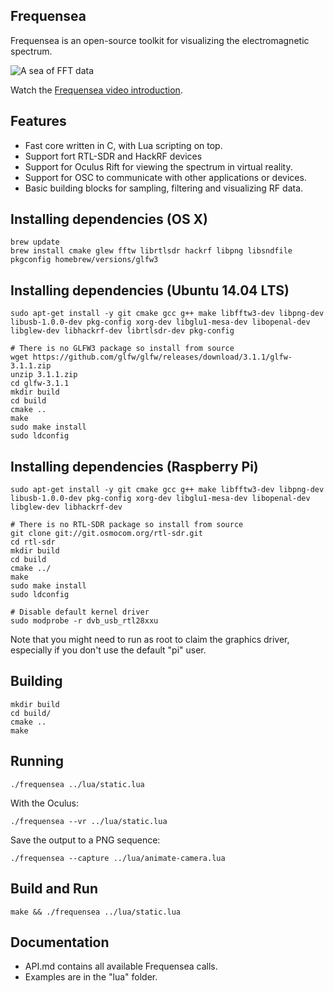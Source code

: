 ## Frequensea

Frequensea is an open-source toolkit for visualizing the electromagnetic spectrum.

![A sea of FFT data](https://raw.github.com/fdb/frequensea/master/screenshots/fft-sea.png)

Watch the [Frequensea video introduction](https://youtu.be/u6H1DatxLAc).

## Features
- Fast core written in C, with Lua scripting on top.
- Support fort RTL-SDR and HackRF devices
- Support for Oculus Rift for viewing the spectrum in virtual reality.
- Support for OSC to communicate with other applications or devices.
- Basic building blocks for sampling, filtering and visualizing RF data.

## Installing dependencies (OS X)

    brew update
    brew install cmake glew fftw librtlsdr hackrf libpng libsndfile pkgconfig homebrew/versions/glfw3

## Installing dependencies (Ubuntu 14.04 LTS)

    sudo apt-get install -y git cmake gcc g++ make libfftw3-dev libpng-dev libusb-1.0.0-dev pkg-config xorg-dev libglu1-mesa-dev libopenal-dev libglew-dev libhackrf-dev librtlsdr-dev pkg-config

    # There is no GLFW3 package so install from source
    wget https://github.com/glfw/glfw/releases/download/3.1.1/glfw-3.1.1.zip
    unzip 3.1.1.zip
    cd glfw-3.1.1
    mkdir build
    cd build
    cmake ..
    make
    sudo make install
    sudo ldconfig

## Installing dependencies (Raspberry Pi)

    sudo apt-get install -y git cmake gcc g++ make libfftw3-dev libpng-dev libusb-1.0.0-dev pkg-config xorg-dev libglu1-mesa-dev libopenal-dev libglew-dev libhackrf-dev

    # There is no RTL-SDR package so install from source
    git clone git://git.osmocom.org/rtl-sdr.git
    cd rtl-sdr
    mkdir build
    cd build
    cmake ../
    make
    sudo make install
    sudo ldconfig

    # Disable default kernel driver
    sudo modprobe -r dvb_usb_rtl28xxu

Note that you might need to run as root to claim the graphics driver, especially if you don't use the default "pi" user.

## Building

    mkdir build
    cd build/
    cmake ..
    make

## Running

    ./frequensea ../lua/static.lua

With the Oculus:

    ./frequensea --vr ../lua/static.lua

Save the output to a PNG sequence:

    ./frequensea --capture ../lua/animate-camera.lua

## Build and Run

    make && ./frequensea ../lua/static.lua

## Documentation

- API.md contains all available Frequensea calls.
- Examples are in the "lua" folder.
